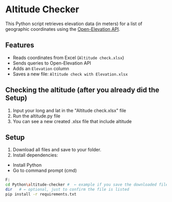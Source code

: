 # Altitude Checker

This Python script retrieves elevation data (in meters) for a list of geographic coordinates using the [Open-Elevation API](https://open-elevation.com/).

## Features

- Reads coordinates from Excel (`Altitude check.xlsx`)
- Sends queries to Open-Elevation API
- Adds an `Elevation` column
- Saves a new file: `Altitude check with Elevation.xlsx`

## Checking the altitude (after you already did the Setup)
1. Input your long and lat in the "Altitude check.xlsx" file
2. Run the altitude.py file
3. You can see a new created .xlsx file that include altitude

## Setup
1. Download all files and save to your folder.
2. Install dependencies:
  - Install Python
  - Go to command prompt (cmd)
    
```bash
F:
cd Python\altitude-checker #  ← example if you save the downloaded files into "F:\Python\altitude-checker" folder
dir   # ← optional, just to confirm the file is listed
pip install -r requirements.txt
